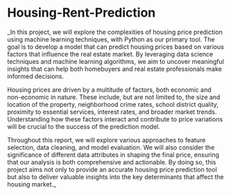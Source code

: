 # Housing-Rent-Prediction

_In this project, we will explore the complexities of housing price prediction using machine learning techniques, with Python as our primary tool. The goal is to develop a model that can predict housing prices based on various factors that influence the real estate market. By leveraging data science techniques and machine learning algorithms, we aim to uncover meaningful insights that can help both homebuyers and real estate professionals make informed decisions.

Housing prices are driven by a multitude of factors, both economic and non-economic in nature. These include, but are not limited to, the size and location of the property, neighborhood crime rates, school district quality, proximity to essential services, interest rates, and broader market trends. Understanding how these factors interact and contribute to price variations will be crucial to the success of the prediction model.

Throughout this report, we will explore various approaches to feature selection, data cleaning, and model evaluation. We will also consider the significance of different data attributes in shaping the final price, ensuring that our analysis is both comprehensive and actionable. By doing so, this project aims not only to provide an accurate housing price prediction tool but also to deliver valuable insights into the key determinants that affect the housing market._
